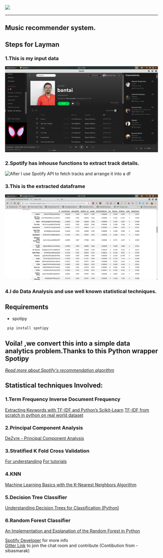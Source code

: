 ![](https://ucalyptus.github.io/Spotify-Recommendation-Engine/spotify.gif)

***
## Music recommender system.
## Steps for Layman
### 1.This is my input data
![This is my playlist I feed it to ](images/playlist_screenshot.png)
### 2.Spotify has inhouse functions to  extract track details.
![After I use Spotify API to fetch tracks and arrange it into a df ](https://developer.spotify.com/assets/WebAPI_intro.png)
### 3.This is the extracted dataframe
![Dataframe](images/dataframe_screenshot.png)
### 4.I do Data Analysis and use well known statistical techniques.

## Requirements
* spotipy
```bash
 pip install spotipy
```
## Voila! ,we convert this into a simple data analytics problem.Thanks to this Python wrapper Spotipy


*[Read more about Spotify's recommendation algorithm](Implicit-Matrix-Factorization.md)*

## Statistical techniques Involved:
### 1.Term Frequency Inverse Document Frequency
[Extracting Keywords with TF-IDF and Python’s Scikit-Learn](https://kavita-ganesan.com/extracting-keywords-from-text-tfidf/#.XeUx9ugzbcc)
[TF-IDF from scratch in python on real world dataset](https://towardsdatascience.com/tf-idf-for-document-ranking-from-scratch-in-python-on-real-world-dataset-796d339a4089)

### 2.Principal Component Analysis
[DeZyre - Principal Component Analysis](https://www.dezyre.com/data-science-in-python-tutorial/principal-component-analysis-tutorial#:~:targetText=Principal%20Component%20Analysis%20Tutorial,-As%20you%20get&targetText=The%20main%20idea%20of%20principal,up%20to%20the%20maximum%20extent.)

### 3.Stratified K Fold Cross Validation
[For understanding](https://machinelearningmastery.com/k-fold-cross-validation/)
[For tutorials](https://scikit-learn.org/stable/modules/generated/sklearn.model_selection.StratifiedKFold.html)

### 4.KNN
[Machine Learning Basics with the K-Nearest Neighbors Algorithm](https://towardsdatascience.com/machine-learning-basics-with-the-k-nearest-neighbors-algorithm-6a6e71d01761)

### 5.Decision Tree Classifier
[Understanding Decision Trees for Classification (Python)](https://towardsdatascience.com/understanding-decision-trees-for-classification-python-9663d683c952)

### 6.Random Forest Classifier
[An Implementation and Explanation of the Random Forest in Python](https://towardsdatascience.com/an-implementation-and-explanation-of-the-random-forest-in-python-77bf308a9b76)

[Spotify Developer](https://beta.developer.spotify.com/documentation/web-api/) for more info  
[Gitter Link](https://gitter.im/Spotify-Recommendation-Engine/community) to join the chat room and contribute
(Contibution from - sibasmarak)
